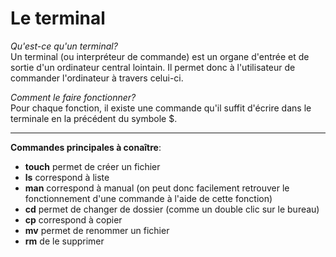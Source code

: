 # **Le terminal**
_Qu'est-ce qu'un terminal?_  
Un terminal (ou interpréteur de commande) est un organe d'entrée et de sortie d'un ordinateur central lointain. Il permet donc à l'utilisateur  de commander l'ordinateur à travers celui-ci.

_Comment le faire fonctionner?_  
Pour chaque fonction, il existe une commande qu'il suffit d'écrire dans le terminale en la précédent du symbole $.  
  ************************************
**Commandes principales à conaître**:
* **touch** permet de créer un fichier 
* **ls** correspond à liste 
* **man** correspond à manual (on peut donc facilement retrouver le fonctionnement d'une commande à l'aide de cette fonction)
* **cd** permet de changer de dossier (comme un double clic sur le bureau)
* **cp** correspond à copier 
* **mv** permet de renommer un fichier 
* **rm** de le supprimer

